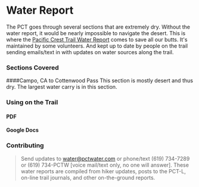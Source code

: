 # Water Report
  The PCT goes through several sections that are extremely dry. Without the water report, it would be nearly impossible to navigate the desert. 
  This is where the [Pacific Crest Trail Water Report](https://pctwater.com/) comes to save all our butts. It's maintained by some volunteers. And kept up to date by people on the trail sending emails/text in with updates on water sources along the trail.
  
### Sections Covered
####Campo, CA to Cottenwood Pass
  This section is mostly desert and thus dry. The largest water carry is in this section. 


### Using on the Trail
#### PDF

#### Google Docs

### Contributing
> Send updates to water@pctwater.com or phone/text (619) 734-7289 or (619) 734-PCTW [voice mail/text only, no one will answer]. These water reports are compiled from hiker updates, posts to the PCT-L, on-line trail journals, and other on-the-ground reports.